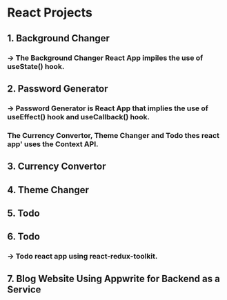 # React Projects

## 1. Background Changer
### -> The Background Changer React App impiles the use of useState() hook.
## 2. Password Generator
### -> Password Generator is React App that implies the use of useEffect() hook and useCallback() hook.
### The Currency Convertor, Theme Changer and Todo thes react app' uses the Context API.
## 3. Currency Convertor
## 4. Theme Changer
## 5. Todo
## 6. Todo 
### -> Todo react app using react-redux-toolkit.
## 7. Blog Website Using Appwrite for Backend as a Service